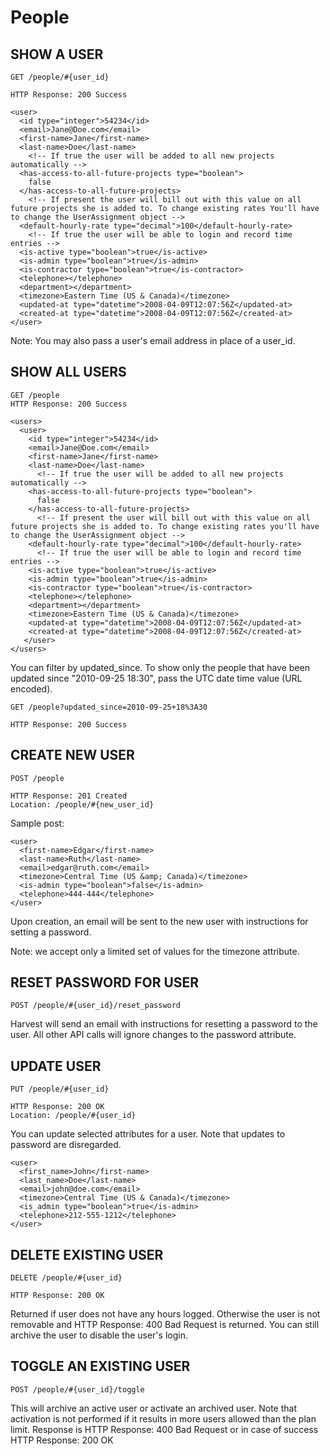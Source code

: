 # People

## SHOW A USER

    GET /people/#{user_id}

    HTTP Response: 200 Success

    <user>
      <id type="integer">54234</id>
      <email>Jane@Doe.com</email>
      <first-name>Jane</first-name>
      <last-name>Doe</last-name>
        <!-- If true the user will be added to all new projects automatically -->
      <has-access-to-all-future-projects type="boolean">
        false
      </has-access-to-all-future-projects>
        <!-- If present the user will bill out with this value on all future projects she is added to. To change existing rates You'll have to change the UserAssignment object -->
      <default-hourly-rate type="decimal">100</default-hourly-rate>
        <!-- If true the user will be able to login and record time entries -->
      <is-active type="boolean">true</is-active>
      <is-admin type="boolean">true</is-admin>
      <is-contractor type="boolean">true</is-contractor>
      <telephone></telephone>
      <department></department>
      <timezone>Eastern Time (US & Canada)</timezone>
      <updated-at type="datetime">2008-04-09T12:07:56Z</updated-at>
      <created-at type="datetime">2008-04-09T12:07:56Z</created-at>
    </user>

Note: You may also pass a user's email address in place of a user_id.

## SHOW ALL USERS

    GET /people
    HTTP Response: 200 Success

    <users>
      <user>
        <id type="integer">54234</id>
        <email>Jane@Doe.com</email>
        <first-name>Jane</first-name>
        <last-name>Doe</last-name>
          <!-- If true the user will be added to all new projects automatically -->
        <has-access-to-all-future-projects type="boolean">
          false
        </has-access-to-all-future-projects>
          <!-- If present the user will bill out with this value on all future projects she is added to. To change existing rates you'll have to change the UserAssignment object -->
        <default-hourly-rate type="decimal">100</default-hourly-rate>
          <!-- If true the user will be able to login and record time entries -->
        <is-active type="boolean">true</is-active>
        <is-admin type="boolean">true</is-admin>
        <is-contractor type="boolean">true</is-contractor>
        <telephone></telephone>
        <department></department>
        <timezone>Eastern Time (US & Canada)</timezone>
        <updated-at type="datetime">2008-04-09T12:07:56Z</updated-at>
        <created-at type="datetime">2008-04-09T12:07:56Z</created-at>
       </user>
    </users>

You can filter by updated_since. To show only the people that have been updated since "2010-09-25 18:30", pass the UTC date time value (URL encoded).

    GET /people?updated_since=2010-09-25+18%3A30

    HTTP Response: 200 Success

## CREATE NEW USER

    POST /people

    HTTP Response: 201 Created 
    Location: /people/#{new_user_id}

Sample post:

    <user>
      <first-name>Edgar</first-name>
      <last-name>Ruth</last-name>
      <email>edgar@ruth.com</email>
      <timezone>Central Time (US &amp; Canada)</timezone>
      <is-admin type="boolean">false</is-admin>
      <telephone>444-444</telephone>
    </user>

Upon creation, an email will be sent to the new user with instructions for setting a password.

Note: we accept only a limited set of values for the timezone attribute.

## RESET PASSWORD FOR USER

    POST /people/#{user_id}/reset_password

Harvest will send an email with instructions for resetting a password to the user. All other API calls will ignore changes to the password attribute.

## UPDATE USER

    PUT /people/#{user_id}

    HTTP Response: 200 OK
    Location: /people/#{user_id}

You can update selected attributes for a user. Note that updates to password are disregarded.

    <user>
      <first_name>John</first-name>
      <last_name>Doe</last-name>
      <email>john@doe.com</email>
      <timezone>Central Time (US & Canada)</timezone>
      <is_admin type="boolean">true</is-admin>
      <telephone>212-555-1212</telephone>
    </user>

## DELETE EXISTING USER

    DELETE /people/#{user_id}

    HTTP Response: 200 OK 

Returned if user does not have any hours logged. Otherwise the user is not removable and HTTP Response: 400 Bad Request is returned. You can still archive the user to disable the user's login.

## TOGGLE AN EXISTING USER

    POST /people/#{user_id}/toggle

This will archive an active user or activate an archived user. Note that activation is not performed if it results in more users allowed than the plan limit. Response is HTTP Response: 400 Bad Request or in case of success HTTP Response: 200 OK